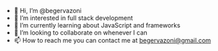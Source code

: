 - 👋 Hi, I’m @begervazoni
- 👀 I’m interested in full stack development
- 🌱 I’m currently learning about JavaScript and frameworks 
- 💞️ I’m looking to collaborate on whenever I can
- 📫 How to reach me you can contact me at begervazoni@gmail.com

<!---
begervazoni/begervazoni is a ✨ special ✨ repository because its `README.md` (this file) appears on your GitHub profile.
You can click the Preview link to take a look at your changes.
--->
